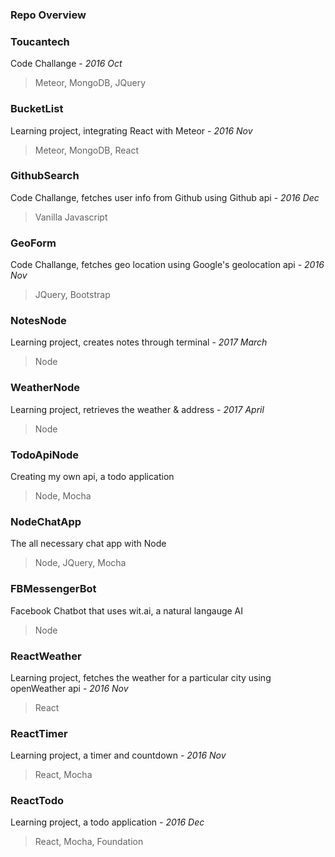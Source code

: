 <h3>Repo Overview</h3>

<h3>Toucantech</h3>
 
Code Challange - *2016 Oct*
>Meteor, MongoDB, JQuery
 
<h3>BucketList</h3>

Learning project, integrating React with Meteor - *2016 Nov*
>Meteor, MongoDB, React 

<h3>GithubSearch</h3>

Code Challange, fetches user info from Github using Github api - *2016 Dec*
>Vanilla Javascript

<h3>GeoForm</h3>

Code Challange, fetches geo location using Google's geolocation api - *2016 Nov*
>JQuery, Bootstrap

<h3>NotesNode</h3>

Learning project, creates notes through terminal - *2017 March*
>Node

<h3>WeatherNode</h3>

Learning project, retrieves the weather & address - *2017 April*
>Node

<h3>TodoApiNode</h3>

Creating my own api, a todo application 
>Node, Mocha

<h3>NodeChatApp</h3>

The all necessary chat app with Node 
>Node, JQuery, Mocha

<h3>FBMessengerBot</h3>

Facebook Chatbot that uses wit.ai, a natural langauge AI
>Node

<h3>ReactWeather</h3>

Learning project, fetches the weather for a particular city using openWeather api - *2016 Nov*
>React
 
<h3>ReactTimer</h3>

Learning project, a timer and countdown - *2016 Nov*
>React, Mocha

<h3>ReactTodo</h3>

Learning project, a todo application - *2016 Dec*
>React, Mocha, Foundation
 
